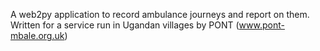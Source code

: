 A web2py application to record ambulance journeys and report on them. Written for a service run in Ugandan villages by PONT (www.pont-mbale.org.uk)